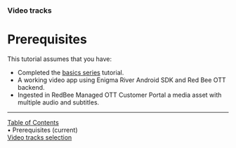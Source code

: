 ### Video tracks
# Prerequisites
This tutorial assumes that you have:
* Completed the [basics series](../index.md#basics-series) tutorial.
* A working video app using Enigma River Android SDK and Red Bee OTT backend.
* Ingested in RedBee Managed OTT Customer Portal a media asset with multiple audio and subtitles.


___
[Table of Contents](../index.md)<br/>
&bull; Prerequisites (current)<br/>
[Video tracks selection](video_tracks.md)<br/>
